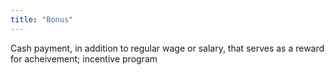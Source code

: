```yaml
---
title: "Bonus"
---
```

Cash payment, in addition to regular wage or salary, that serves as a reward for acheivement; incentive program


